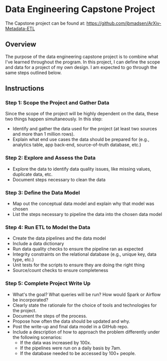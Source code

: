 # Data Engineering Capstone Project

The Capstone project can be found at: https://github.com/jbmadsen/ArXiv-Metadata-ETL

## Overview
The purpose of the data engineering capstone project is to combine what I've learned throughout the program. In this project, I can define the scope and data for a project of my own design. I am expected to go through the same steps outlined below.

## Instructions

### Step 1: Scope the Project and Gather Data
Since the scope of the project will be highly dependent on the data, these two things happen simultaneously. In this step:

* Identify and gather the data used for the project (at least two sources and more than 1 million rows).
* Explain what end use cases the data should be prepared for (e.g., analytics table, app back-end, source-of-truth database, etc.)

### Step 2: Explore and Assess the Data
* Explore the data to identify data quality issues, like missing values, duplicate data, etc.
* Document steps necessary to clean the data

### Step 3: Define the Data Model
* Map out the conceptual data model and explain why that model was chosen
* List the steps necessary to pipeline the data into the chosen data model

### Step 4: Run ETL to Model the Data
* Create the data pipelines and the data model
* Include a data dictionary
* Run data quality checks to ensure the pipeline ran as expected
* Integrity constraints on the relational database (e.g., unique key, data type, etc.)
* Unit tests for the scripts to ensure they are doing the right thing
* Source/count checks to ensure completeness

### Step 5: Complete Project Write Up
* What's the goal? What queries will be run? How would Spark or Airflow be incorporated? 
* Clearly state the rationale for the choice of tools and technologies for the project.
* Document the steps of the process.
* Propose how often the data should be updated and why.
* Post the write-up and final data model in a GitHub repo.
* Include a description of how to approach the problem differently under the following scenarios:
    * If the data was increased by 100x.
    * If the pipelines were run on a daily basis by 7am.
    * If the database needed to be accessed by 100+ people.

